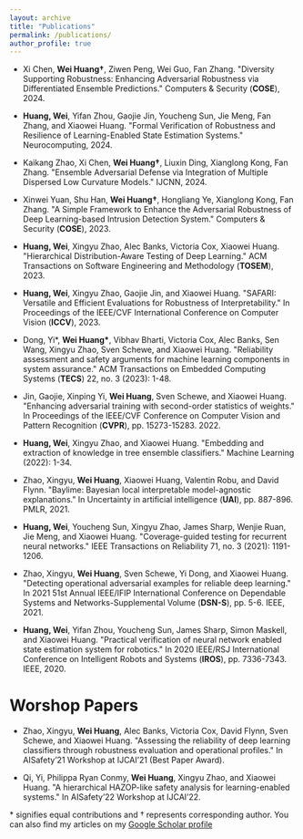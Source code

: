 ```yaml
---
layout: archive
title: "Publications"
permalink: /publications/
author_profile: true
---
```

- Xi Chen, **Wei Huang†**, Ziwen Peng, Wei Guo, Fan Zhang. "Diversity Supporting Robustness: Enhancing Adversarial Robustness via Differentiated Ensemble Predictions." Computers & Security (**COSE**), 2024.
- **Huang, Wei**, Yifan Zhou, Gaojie Jin, Youcheng Sun, Jie Meng, Fan Zhang, and Xiaowei Huang. "Formal Verification of Robustness and Resilience of Learning-Enabled State Estimation Systems." Neurocomputing, 2024.
- Kaikang Zhao, Xi Chen, **Wei Huang†**, Liuxin Ding, Xianglong Kong, Fan Zhang. "Ensemble Adversarial Defense via Integration of Multiple Dispersed Low Curvature Models." IJCNN, 2024.
- Xinwei Yuan, Shu Han, **Wei Huang†**, Hongliang Ye, Xianglong Kong, Fan Zhang. "A Simple Framework to Enhance the Adversarial Robustness of Deep Learning-based Intrusion Detection System." Computers & Security (**COSE**), 2023.
- **Huang, Wei**, Xingyu Zhao, Alec Banks, Victoria Cox, Xiaowei Huang. "Hierarchical Distribution-Aware Testing of Deep Learning." ACM Transactions on Software Engineering and Methodology (**TOSEM**), 2023.

- **Huang, Wei**, Xingyu Zhao, Gaojie Jin, and Xiaowei Huang. "SAFARI: Versatile and Efficient Evaluations for Robustness of Interpretability." In Proceedings of the IEEE/CVF International Conference on Computer Vision (**ICCV**), 2023.

- Dong, Yi\*, **Wei Huang\***, Vibhav Bharti, Victoria Cox, Alec Banks, Sen Wang, Xingyu Zhao, Sven Schewe, and Xiaowei Huang. "Reliability assessment and safety arguments for machine learning components in system assurance." ACM Transactions on Embedded Computing Systems (**TECS**) 22, no. 3 (2023): 1-48.

- Jin, Gaojie, Xinping Yi, **Wei Huang**, Sven Schewe, and Xiaowei Huang. "Enhancing adversarial training with second-order statistics of weights." In Proceedings of the IEEE/CVF Conference on Computer Vision and Pattern Recognition (**CVPR**), pp. 15273-15283. 2022.

- **Huang, Wei**, Xingyu Zhao, and Xiaowei Huang. "Embedding and extraction of knowledge in tree ensemble classifiers." Machine Learning (2022): 1-34.

- Zhao, Xingyu, **Wei Huang**, Xiaowei Huang, Valentin Robu, and David Flynn. "Baylime: Bayesian local interpretable model-agnostic explanations." In Uncertainty in artificial intelligence (**UAI**), pp. 887-896. PMLR, 2021.

- **Huang, Wei**, Youcheng Sun, Xingyu Zhao, James Sharp, Wenjie Ruan, Jie Meng, and Xiaowei Huang. "Coverage-guided testing for recurrent neural networks." IEEE Transactions on Reliability 71, no. 3 (2021): 1191-1206.

- Zhao, Xingyu, **Wei Huang**, Sven Schewe, Yi Dong, and Xiaowei Huang. "Detecting operational adversarial examples for reliable deep learning." In 2021 51st Annual IEEE/IFIP International Conference on Dependable Systems and Networks-Supplemental Volume (**DSN-S**), pp. 5-6. IEEE, 2021.

- **Huang, Wei**, Yifan Zhou, Youcheng Sun, James Sharp, Simon Maskell, and Xiaowei Huang. "Practical verification of neural network enabled state estimation system for robotics." In 2020 IEEE/RSJ International Conference on Intelligent Robots and Systems (**IROS**), pp. 7336-7343. IEEE, 2020.
  
Worshop Papers
======
- Zhao, Xingyu, **Wei Huang**, Alec Banks, Victoria Cox, David Flynn, Sven Schewe, and Xiaowei Huang. "Assessing the reliability of deep learning classifiers through robustness evaluation and operational profiles." In AISafety’21 Workshop at IJCAI’21 (Best Paper Award).

- Qi, Yi, Philippa Ryan Conmy, **Wei Huang**, Xingyu Zhao, and Xiaowei Huang. "A hierarchical HAZOP-like safety analysis for learning-enabled systems." In AISafety’22 Workshop at IJCAI’22.
  
\* signifies equal contributions and † represents corresponding author. You can also find my articles on my [Google Scholar profile](https://scholar.google.com/citations?user=qwqKoMAAAAAJ&hl=en)
